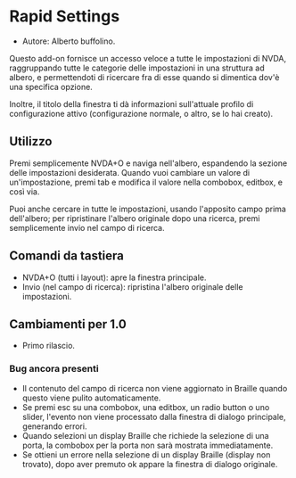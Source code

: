 # Rapid Settings #

* Autore: Alberto buffolino.

Questo add-on fornisce un accesso veloce a tutte le impostazioni di NVDA, raggruppando tutte le categorie delle impostazioni in una struttura ad albero, e permettendoti di ricercare fra di esse quando si dimentica dov'&egrave; una specifica opzione.

Inoltre, il titolo della finestra ti d&agrave; informazioni sull'attuale profilo di configurazione attivo (configurazione normale, o altro, se lo hai creato).

## Utilizzo ##

Premi semplicemente NVDA+O e naviga nell'albero, espandendo la sezione delle impostazioni desiderata. Quando vuoi cambiare un valore di un'impostazione, premi tab e modifica il valore nella combobox, editbox, e cos&igrave; via.

Puoi anche cercare in tutte le impostazioni, usando l'apposito campo prima dell'albero; per ripristinare l'albero originale dopo una ricerca, premi semplicemente invio nel campo di ricerca.

## Comandi da tastiera ##

* NVDA+O (tutti i layout): apre la finestra principale.
* Invio (nel campo di ricerca): ripristina l'albero originale delle impostazioni.

## Cambiamenti per 1.0 ##

* Primo rilascio.

### Bug ancora presenti ###

* Il contenuto del campo di ricerca non viene aggiornato in Braille quando questo viene pulito automaticamente.
* Se premi esc su una combobox, una editbox, un radio button o uno slider, l'evento non viene processato dalla finestra di dialogo principale, generando errori.
* Quando selezioni un display Braille che richiede la selezione di una porta, la combobox per la porta non sar&agrave; mostrata immediatamente.
* Se ottieni un errore nella selezione di un display Braille (display non trovato), dopo aver premuto ok appare la finestra di dialogo originale.
